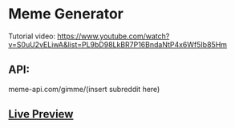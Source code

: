 # Meme Generator
Tutorial video:
https://www.youtube.com/watch?v=S0uU2vELiwA&list=PL9bD98LkBR7P16BndaNtP4x6Wf5Ib85Hm

## API:
meme-api.com/gimme/(insert subreddit here)

## [Live Preview](https://hiratsuna.github.io/Cat-Meme-Generator/)